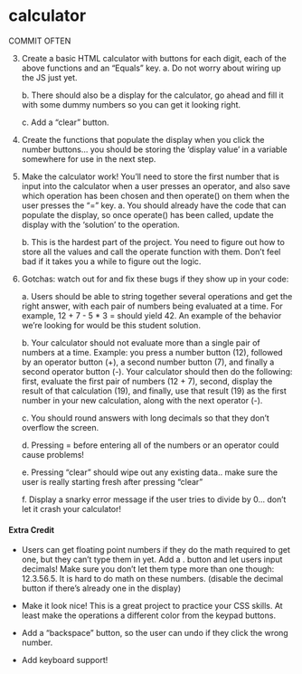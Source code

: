 # calculator

COMMIT OFTEN
<!-- 
 1. Your calculator is going to contain functions for all of the basic math operators you typically find on simple calculators, so start by creating functions for the following items and testing them in your browser’s console.
    a. add
    b. subtract
    c. multiply
    d. divide
2. Create a new function operate that takes an operator and 2 numbers and then calls one of the above functions on the numbers. -->

3. Create a basic HTML calculator with buttons for each digit, each of the above functions and an “Equals” key.
    a. Do not worry about wiring up the JS just yet.
    
    b. There should also be a display for the calculator, go ahead and fill it with some dummy numbers so you can get it looking right.
    
    c. Add a “clear” button.

4. Create the functions that populate the display when you click the number buttons… you should be storing the ‘display value’ in a variable somewhere for use in the next step.

5. Make the calculator work! You’ll need to store the first number that is input into the calculator when a user presses an operator, and also save which operation has been chosen and then operate() on them when the user presses the “=” key.
    a. You should already have the code that can populate the display, so once operate() has been called, update the display with the ‘solution’ to the operation.

    b. This is the hardest part of the project. You need to figure out how to store all the values and call the operate function with them. Don’t feel bad if it takes you a while to figure out the logic.

6. Gotchas: watch out for and fix these bugs if they show up in your code:

    a. Users should be able to string together several operations and get the right answer, with each pair of numbers being evaluated at a time. For example, 12 + 7 - 5 * 3 = should yield 42. An example of the behavior we’re looking for would be this student solution.

    b. Your calculator should not evaluate more than a single pair of numbers at a time. Example: you press a number button (12), followed by an operator button (+), a second number button (7), and finally a second operator button (-). Your calculator should then do the following: first, evaluate the first pair of numbers (12 + 7), second, display the result of that calculation (19), and finally, use that result (19) as the first number in your new calculation, along with the next operator (-).

    c. You should round answers with long decimals so that they don’t overflow the screen.

    d. Pressing = before entering all of the numbers or an operator could cause problems!

    e. Pressing “clear” should wipe out any existing data.. make sure the user is really starting fresh after pressing “clear”

    f. Display a snarky error message if the user tries to divide by 0… don’t let it crash your calculator!
#### Extra Credit

- Users can get floating point numbers if they do the math required to get one, but they can’t type them in yet. Add a . button and let users input decimals! Make sure you don’t let them type more than one though: 12.3.56.5. It is hard to do math on these numbers. (disable the decimal button if there’s already one in the display)

- Make it look nice! This is a great project to practice your CSS skills. At least make the operations a different color from the keypad buttons.

- Add a “backspace” button, so the user can undo if they click the wrong number.

- Add keyboard support!